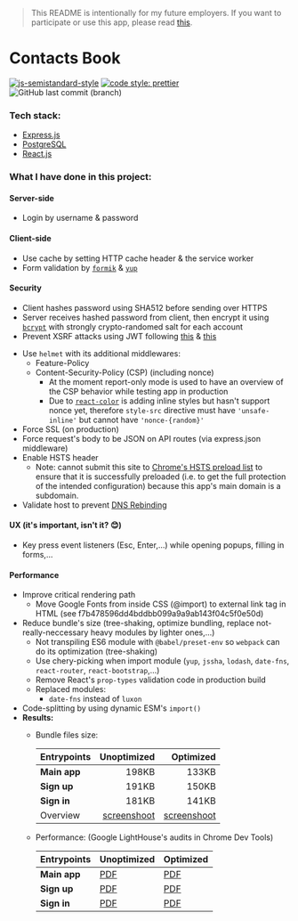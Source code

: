 > This README is intentionally for my future employers. If you want to participate or use this app, please read [this](DEVELOPING.md).

Contacts Book
===
[![js-semistandard-style](https://img.shields.io/badge/code%20style-semistandard-brightgreen.svg?style=flat-square)](https://github.com/Flet/semistandard)
[![code style: prettier](https://img.shields.io/badge/code_style-prettier-ff69b4.svg?style=flat-square)](https://github.com/prettier/prettier)
![GitHub last commit (branch)](https://img.shields.io/github/last-commit/lvnam96/contactsbook/draft?color=blue&style=flat-square)

### Tech stack:

- [Express.js](https://github.com/expressjs/express)
- [PostgreSQL](https://github.com/brianc/node-postgres)
- [React.js](https://github.com/facebook/react)

### What I have done in this project:

#### Server-side
- Login by username & password
<!-- - Login by Google account using OAuth2 *(in development)* -->

#### Client-side
<!-- - Use service worker to have offline access *(v2)* -->
- Use cache by setting HTTP cache header & the service worker
- Form validation by [`formik`](https://github.com/jaredpalmer/formik) & [`yup`](https://github.com/jquense/yup)
<!-- - User roles (maybe different permissions between users of the same role as well): `admin` (for app's settings & stats), `free`|`premium` user *(v2)* -->

#### Security
- Client hashes password using SHA512 before sending over HTTPS
- Server receives hashed password from client, then encrypt it using [`bcrypt`](https://github.com/dcodeIO/bcrypt.js) with strongly crypto-randomed salt for each account
- Prevent XSRF attacks using JWT following [this](https://github.com/pillarjs/understanding-csrf) & [this](https://stackoverflow.com/questions/27067251/where-to-store-jwt-in-browser-how-to-protect-against-csrf)
<!-- - Limit submitting times (block IP/MAC address, use Google's reCAPTCHA) *(in development)* -->
<!-- - Prevent attacks via API requests *(how???)* -->
- Use `helmet` with its additional middlewares:
  - Feature-Policy
  - Content-Security-Policy (CSP) (including nonce)
    - At the moment report-only mode is used to have an overview of the CSP behavior while testing app in production
    - Due to [`react-color`](https://github.com/casesandberg/react-color/) is adding inline styles but hasn't support nonce yet, therefore `style-src` directive must have `'unsafe-inline'` but cannot have `'nonce-{random}'`
- Force SSL (on production)
- Force request's body to be JSON on API routes (via express.json middleware)
- Enable HSTS header
  - Note: cannot submit this site to [Chrome's HSTS preload list](https://hstspreload.org/?domain=contacts.garyle.me) to ensure that it is successfully preloaded (i.e. to get the full protection of the intended configuration) because this app's main domain is a subdomain.
- Validate host to prevent [DNS Rebinding](https://www.npmjs.com/package/host-validation#what-is-dns-rebinding-and-why-should-i-care)

#### UX (it's important, isn't it? 😊)
- Key press event listeners (Esc, Enter,...) while opening popups, filling in forms,...

#### Performance
- Improve critical rendering path
  - Move Google Fonts from inside CSS (@import) to external link tag in HTML (see f7b478596dd4bddbb099a9a9ab143f04c5f0e50d)
- Reduce bundle's size (tree-shaking, optimize bundling, replace not-really-neccessary heavy modules by lighter ones,...)
  - Not transpiling ES6 module with `@babel/preset-env` so `webpack` can do its optimization (tree-shaking)
  - Use chery-picking when import module (`yup`, `jssha`, `lodash`, `date-fns`, `react-router`, `react-bootstrap`,...)
  - Remove React's `prop-types` validation code in production build
  - Replaced modules:
    - `date-fns` instead of `luxon`
- Code-splitting by using dynamic ESM's `import()`
- **Results:**
  - Bundle files size:

    | Entrypoints  |                 Unoptimized |                   Optimized |
    | ------------ | --------------------------: | --------------------------: |
    | **Main app** |                       198KB |                       133KB |
    | **Sign up**  |                       191KB |                       150KB |
    | **Sign in**  |                       181KB |                       141KB |
    | Overview     | [screenshoot][bundlesize-1] | [screenshoot][bundlesize-2] |

  - Performance: (Google LightHouse's audits in Chrome Dev Tools)

    | Entrypoints  | Unoptimized     | Optimized       |
    | ------------ | --------------- | --------------- |
    | **Main app** | [PDF][main-1]   | [PDF][main-2]   |
    | **Sign up**  | [PDF][signup-1] | [PDF][signup-2] |
    | **Sign in**  | [PDF][signin-1] | [PDF][signin-2] |

[bundlesize-1]: ./reports/bundle-files-size-unoptimized.png
[bundlesize-2]: ./reports/bundle-files-size-optimized.png
[main-1]: ./reports/main-perf-audit-before-optimized.pdf
[main-2]: ./reports/main-perf-audit-after-optimized.pdf
[signup-1]: ./reports/signup-perf-audit-before-optimized.pdf
[signup-2]: ./reports/signup-perf-audit-after-optimized.pdf
[signin-1]: ./reports/signin-perf-audit-before-optimized.pdf
[signin-2]: ./reports/signin-perf-audit-after-optimized.pdf

